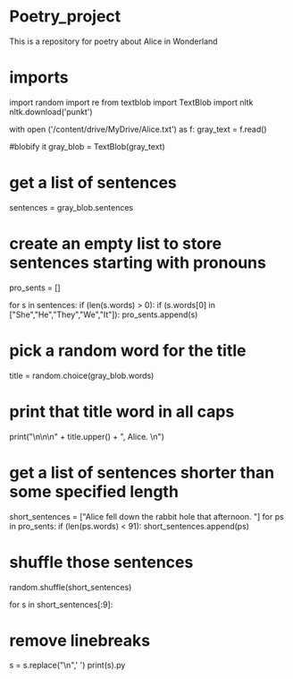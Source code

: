 

# Poetry_project
This is a repository for poetry about Alice in Wonderland

# imports
import random
import re
from textblob import TextBlob
import nltk
nltk.download('punkt')


with open ('/content/drive/MyDrive/Alice.txt') as f:
  gray_text = f.read()

 #blobify it
gray_blob = TextBlob(gray_text)

 # get a list of sentences
sentences = gray_blob.sentences


# create an empty list to store sentences starting with pronouns
pro_sents = []

for s in sentences:
  if (len(s.words) > 0):
    if (s.words[0] in ["She","He","They","We","It"]):
      pro_sents.append(s)

# pick a random word for the title
title = random.choice(gray_blob.words)

# print that title word in all caps
print("\n\n\n" + title.upper() + ", Alice. \n")

# get a list of sentences shorter than some specified length
short_sentences = ["Alice fell down the rabbit hole that afternoon. "]
for ps in pro_sents:
  if (len(ps.words) < 91):
    short_sentences.append(ps)


# shuffle those sentences
random.shuffle(short_sentences)

for s in short_sentences[:9]:
  # remove linebreaks
  s = s.replace("\n",' ')
  print(s).py
